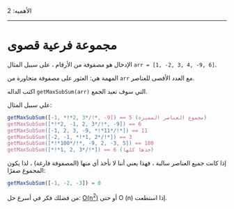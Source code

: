 الأهميه: 2

---

# مجموعة فرعية قصوى

الإدخال هو مصفوفة من الأرقام ، على سبيل المثال `arr = [1, -2, 3, 4, -9, 6]`.

المهمة هي: العثور على مصفوفة متجاورة من `arr` مع العدد الأقصى للعناصر.

اكتب الداله `getMaxSubSum(arr)` التي سوف تعيد الجمع.

علي سبيل المثال:

```js
getMaxSubSum([-1, *!*2, 3*/!*, -9]) == 5 (مجموع العناصر المميزة)
getMaxSubSum([*!*2, -1, 2, 3*/!*, -9]) == 6
getMaxSubSum([-1, 2, 3, -9, *!*11*/!*]) == 11
getMaxSubSum([-2, -1, *!*1, 2*/!*]) == 3
getMaxSubSum([*!*100*/!*, -9, 2, -3, 5]) == 100
getMaxSubSum([*!*1, 2, 3*/!*]) == 6 (خذها كلها)
```

إذا كانت جميع العناصر سالبة ، فهذا يعني أننا لا نأخذ أي منها (المصفوفة فارغة) ، لذا يكون المجموع صفرًا:

```js
getMaxSubSum([-1, -2, -3]) = 0
```

من فضلك فكر في أسرع حل: [O(n<sup>2</sup>)](https://en.wikipedia.org/wiki/Big_O_notation) أو حتى O (n) إذا استطعت.
